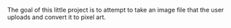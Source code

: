 The goal of this little project is to attempt to take an image file that the user uploads and convert it to pixel art.
